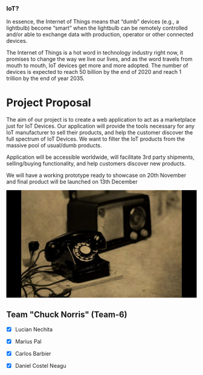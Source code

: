 ### IoT?
In essence, the Internet of Things means that “dumb” devices (e.g., a lightbulb) become “smart” when the lightbulb can be remotely controlled and/or able to exchange data with production, operator or other connected devices. 

The Internet of Things is a hot word in technology industry right now, it promises to change the way we live our lives, and as the word travels from mouth to mouth, IoT devices get more and more adopted. The number of devices is expected to reach 50 billion by the end of 2020 and reach 1 trillion by the end of year 2035.

# Project Proposal
The aim of our project is to create a web application to act as a marketplace just for IoT Devices. Our application will provide the tools necessary for any IoT manufacturer to sell their products, and help the customer discover the full spectrum of IoT Devices. We want to filter the IoT products from the massive pool of usual/dumb products.

Application will be accessible worldwide, will facilitate 3rd party shipments, selling/buying functionality, and help customers discover new products.

We will have a working prototype ready to showcase on 20th November and final product will be launched on 13th December


![Screenshot](old-radio-and-telephone-dan-sproul.gif)

## Team "Chuck Norris" (Team-6)

  - [x] Lucian Nechita
  - [x] Marius Pal
  - [x] Carlos Barbier
  - [x] Daniel Costel Neagu


